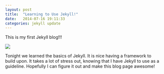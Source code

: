 ```yaml
---
layout: post
title:  "Learning to Use Jekyll!"
date:   2014-07-16 19:11:33
categories: jekyll update
---
```


This is my first Jekyll blog!!!

<img src="http://web.mit.edu/mtg/www/2011/IAP/JekyllAndHydeGears_WbIcn-sm.png">

Tonight we learned the basics of Jekyll. It is nice having a framework to build upon. It takes a lot of stress out, knowing that I have Jekyll to use as a guideline. Hopefully I can figure it out and make this blog page awesome!